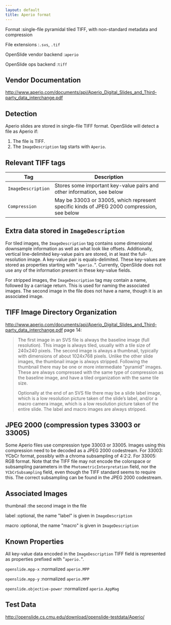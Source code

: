 ```yaml
---
layout: default
title: Aperio format
---
```


Format
:single-file pyramidal tiled TIFF, with non-standard metadata and compression

File extensions
:`.svs`, `.tif`

OpenSlide vendor backend
:`aperio`

OpenSlide ops backend
:`tiff`

Vendor Documentation
--------------------

<http://www.aperio.com/documents/api/Aperio_Digital_Slides_and_Third-party_data_interchange.pdf>


Detection
---------

Aperio slides are stored in single-file TIFF format. OpenSlide will detect a file as Aperio if:

 1. The file is TIFF.
 3. The `ImageDescription` tag starts with `Aperio`.


Relevant TIFF tags
------------------

Tag                 | Description                    |
--------------------|--------------------------------|
`ImageDescription`|Stores some important key-value pairs and other information, see below|
`Compression`|May be 33003 or 33005, which represent specific kinds of JPEG 2000 compression, see below|


Extra data stored in `ImageDescription`
---------------------------------------

For tiled images, the `ImageDescription` tag contains some dimensional
downsample information as well as what look like
offsets. Additionally, vertical line-delimited key-value pairs are
stored, in at least the full-resolution image. A key-value pair is
equals-delimited. These key-values are stored as properties starting
with "`aperio.`". Currently, OpenSlide does not use any of the
information present in these key-value fields.

For stripped images, the `ImageDescription` tag may contain a name,
followed by a carriage return. This is used for naming the associated
images. The second image in the file does not have a name, though it
is an associated image.

TIFF Image Directory Organization
---------------------------------

<http://www.aperio.com/documents/api/Aperio_Digital_Slides_and_Third-party_data_interchange.pdf>
page 14:

> The first image in an SVS file is always the baseline image (full
> resolution). This image is always tiled, usually with a tile size
> of 240x240 pixels. The second image is always a thumbnail,
> typically with dimensions of about 1024x768 pixels. Unlike the
> other slide images, the thumbnail image is always
> stripped. Following the thumbnail there may be one or more
> intermediate "pyramid" images. These are always compressed with
> the same type of compression as the baseline image, and have a
> tiled organization with the same tile size.
>
> Optionally at the end of an SVS file there may be a slide label
> image, which is a low resolution picture taken of the slide’s
> label, and/or a macro camera image, which is a low resolution
> picture taken of the entire slide. The label and macro images are
> always stripped.


JPEG 2000 (compression types 33003 or 33005)
--------------------------------------------

Some Aperio files use compression type 33003 or 33005. Images using
this compression need to be decoded as a JPEG 2000 codestream. For
33003: YCbCr format, possibly with a chroma subsampling of 4:2:2. For
33005: RGB format. Note that the TIFF file may not encode the
colorspace or subsampling parameters in the
`PhotometricInterpretation` field, nor the `YCbCrSubsampling` field,
even though the TIFF standard seems to require this. The correct
subsampling can be found in the JPEG 2000 codestream.

Associated Images
-----------------
thumbnail
:the second image in the file

label
:optional, the name "label" is given in `ImageDescription`

macro
:optional, the name "macro" is given in `ImageDescription`


Known Properties
----------------

All key-value data encoded in the `ImageDescription` TIFF field is
represented as properties prefixed with "`aperio.`".

`openslide.mpp-x`
:normalized `aperio.MPP`

`openslide.mpp-y`
:normalized `aperio.MPP`

`openslide.objective-power`
:normalized `aperio.AppMag`


Test Data
---------

<http://openslide.cs.cmu.edu/download/openslide-testdata/Aperio/>
